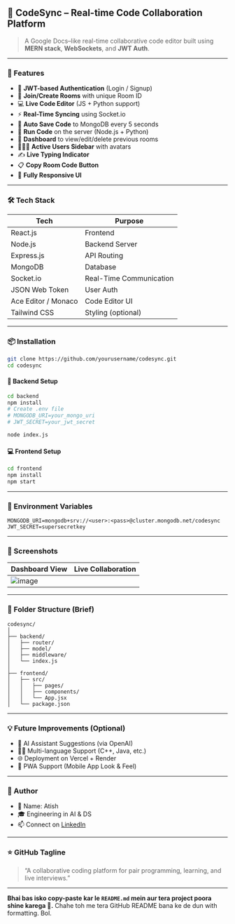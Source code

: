 
## 🚀 CodeSync – Real-time Code Collaboration Platform

> A Google Docs–like real-time collaborative code editor built using **MERN stack**, **WebSockets**, and **JWT Auth**.


---

### 🌟 Features

* 🔐 **JWT-based Authentication** (Login / Signup)
* 👥 **Join/Create Rooms** with unique Room ID
* 💻 **Live Code Editor** (JS + Python support)
* ⚡ **Real-Time Syncing** using Socket.io
* 💾 **Auto Save Code** to MongoDB every 5 seconds
* 🧠 **Run Code** on the server (Node.js + Python)
* 📜 **Dashboard** to view/edit/delete previous rooms
* 🧑‍🤝‍🧑 **Active Users Sidebar** with avatars
* ✍️ **Live Typing Indicator**
* 📋 **Copy Room Code Button**
* 📱 **Fully Responsive UI**

---

### 🛠️ Tech Stack

| Tech                | Purpose                 |
| ------------------- | ----------------------- |
| React.js            | Frontend                |
| Node.js             | Backend Server          |
| Express.js          | API Routing             |
| MongoDB             | Database                |
| Socket.io           | Real-Time Communication |
| JSON Web Token      | User Auth               |
| Ace Editor / Monaco | Code Editor UI          |
| Tailwind CSS        | Styling (optional)      |

---

### 📦 Installation

```bash
git clone https://github.com/yourusername/codesync.git
cd codesync
```

#### 📌 Backend Setup

```bash
cd backend
npm install
# Create .env file
# MONGODB_URI=your_mongo_uri
# JWT_SECRET=your_jwt_secret

node index.js
```

#### 💻 Frontend Setup

```bash
cd frontend
npm install
npm start
```

---

### 🔑 Environment Variables

```env
MONGODB_URI=mongodb+srv://<user>:<pass>@cluster.mongodb.net/codesync
JWT_SECRET=supersecretkey
```

---

### 📸 Screenshots

| Dashboard View                       | Live Collaboration                   |
| ------------------------------------ | ------------------------------------ |
|![image](https://github.com/user-attachments/assets/ccb64f1b-c3d2-4e13-aa29-a3ab1fad3c35)


---

### 📂 Folder Structure (Brief)

```
codesync/
│
├── backend/
│   ├── router/
│   ├── model/
│   ├── middleware/
│   └── index.js
│
├── frontend/
│   ├── src/
│   │   ├── pages/
│   │   ├── components/
│   │   └── App.jsx
│   └── package.json
```

---

### 💡 Future Improvements (Optional)

* 🧠 AI Assistant Suggestions (via OpenAI)
* 👨‍💻 Multi-language Support (C++, Java, etc.)
* 🌐 Deployment on Vercel + Render
* 📱 PWA Support (Mobile App Look & Feel)

---

### 📢 Author

* 💼 Name: Atish
* 🎓 Engineering in AI & DS
* 📫 Connect on [LinkedIn]([https://linkedin.com](https://www.linkedin.com/in/atish-shinde-219154247?utm_source=share&utm_campaign=share_via&utm_content=profile&utm_medium=android_app))

---

### ⭐ GitHub Tagline

> “A collaborative coding platform for pair programming, learning, and live interviews.”

---

**Bhai bas isko copy-paste kar le `README.md` mein aur tera project poora shine karega 💎.**
Chahe toh me tera GitHub README bana ke de dun with formatting. Bol.
